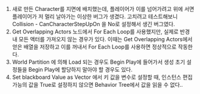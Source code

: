 1. 새로 만든 Character를 지면에 배치했는데, 플레이어가 이를 넘어가려고 위에 서면 플레이어가 저 멀리 날아가는 이상한 버그가 생겼다. 고치려고 테스트해보니 Collision - CanCharacterStepUpOn 을 No로 설정해서 생긴 버그였다.
2. Get Overlapping Actors 노드에서 For Each Loop를 사용했지만, 실제로 반경 내 모든 액터를 가져오지 않는 경우가 있다. 이때는 Get Overlapping Actors에서 얻은 배열을 저장하고 이를 꺼내서 For Each Loop를 사용하면 정상적으로 작동한다.
3. World Partition 에 의해 Load 되는 경우도 Begin Play에 들어가서 생성 초기 설정들을 Begin Play에 할당하지 말아야 할 경우도 있다.
4. Set blackboard Value as Vector 에서 키 값을 변수로 설정할 때, 인스턴스 편집가능의 값을 True로 설정하지 않으면 Behavior Tree에서 값을 읽을 수 없다..

